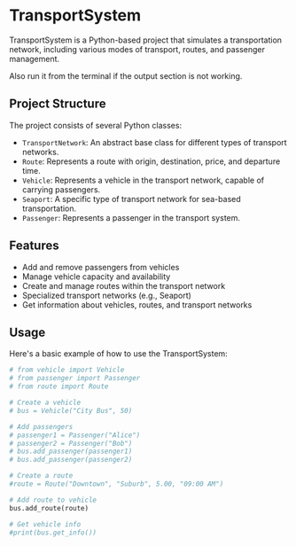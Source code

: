 # TransportSystem

TransportSystem is a Python-based project that simulates a transportation network, including various modes of transport, routes, and passenger management.

Also run it from the terminal if the output section is not working.

## Project Structure

The project consists of several Python classes:

- `TransportNetwork`: An abstract base class for different types of transport networks.
- `Route`: Represents a route with origin, destination, price, and departure time.
- `Vehicle`: Represents a vehicle in the transport network, capable of carrying passengers.
- `Seaport`: A specific type of transport network for sea-based transportation.
- `Passenger`: Represents a passenger in the transport system.

## Features

- Add and remove passengers from vehicles
- Manage vehicle capacity and availability
- Create and manage routes within the transport network
- Specialized transport networks (e.g., Seaport)
- Get information about vehicles, routes, and transport networks

## Usage

Here's a basic example of how to use the TransportSystem:

```python
# from vehicle import Vehicle
# from passenger import Passenger
# from route import Route

# Create a vehicle
# bus = Vehicle("City Bus", 50)

# Add passengers
# passenger1 = Passenger("Alice")
# passenger2 = Passenger("Bob")
# bus.add_passenger(passenger1)
# bus.add_passenger(passenger2)

# Create a route
#route = Route("Downtown", "Suburb", 5.00, "09:00 AM")

# Add route to vehicle
bus.add_route(route)

# Get vehicle info
#print(bus.get_info())